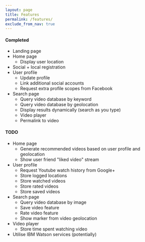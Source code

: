 ```yaml
---
layout: page
title: Features
permalink: /features/
exclude_from_nav: true
---
```

#### Completed
- Landing page
- Home page
	* Display user location
- Social + local registration
- User profile
	* Update profile
	* Link additional social accounts
	* Request extra profile scopes from Facebook
- Search page
	* Query video database by keyword
	* Query video database by geolocation
	* Display results dynamically (search as you type)
	* Video player
	* Permalink to video

#### TODO
- Home page
	* Generate recommended videos based on user profile and geolocation
	* Show user friend "liked video" stream
- User profile
	* Request Youtube watch history from Google+
	* Store logged locations
	* Store watched videos
	* Store rated videos
	* Store saved videos
- Search page
	* Query video database by image
	* Save video feature
	* Rate video feature
	* Show marker from video geolocation
- Video player
	* Store time spent watching video 
- Utilise IBM Watson services (potentially)


